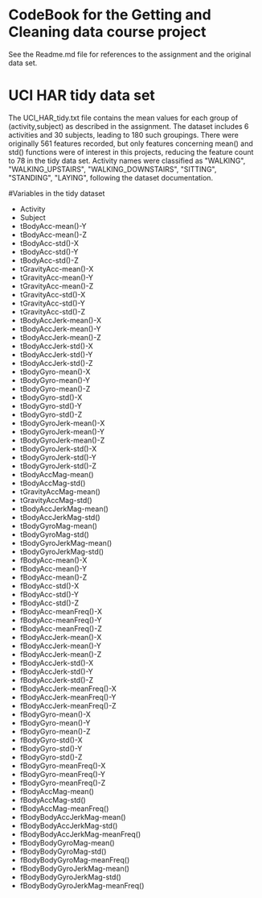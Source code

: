 # CodeBook for the Getting and Cleaning data course project

See the Readme.md file for references to the assignment and the original data set.

# UCI HAR tidy data set
The UCI_HAR_tidy.txt file contains the mean values for each group of (activity,subject) as described in the assignment. The dataset includes 6 activities and 30 subjects, leading to 180 such groupings. There were originally 561 features recorded, but only features concerning mean() and std() functions were of interest in this projects, reducing the feature count to 78 in the tidy data set.
Activity names were classified as "WALKING", "WALKING_UPSTAIRS", "WALKING_DOWNSTAIRS", "SITTING", "STANDING", "LAYING", following the dataset documentation.

#Variables in the tidy dataset
 * Activity
 * Subject
 * tBodyAcc-mean()-Y
 * tBodyAcc-mean()-Z           
 * tBodyAcc-std()-X                
 * tBodyAcc-std()-Y
 * tBodyAcc-std()-Z                
 * tGravityAcc-mean()-X           
 * tGravityAcc-mean()-Y
 * tGravityAcc-mean()-Z            
 * tGravityAcc-std()-X             
 * tGravityAcc-std()-Y            
 * tGravityAcc-std()-Z             
 * tBodyAccJerk-mean()-X
 * tBodyAccJerk-mean()-Y
 * tBodyAccJerk-mean()-Z          
 * tBodyAccJerk-std()-X
 * tBodyAccJerk-std()-Y
 * tBodyAccJerk-std()-Z
 * tBodyGyro-mean()-X
 * tBodyGyro-mean()-Y
 * tBodyGyro-mean()-Z
 * tBodyGyro-std()-X
 * tBodyGyro-std()-Y
 * tBodyGyro-std()-Z
 * tBodyGyroJerk-mean()-X          
 * tBodyGyroJerk-mean()-Y          
 * tBodyGyroJerk-mean()-Z         
 * tBodyGyroJerk-std()-X
 * tBodyGyroJerk-std()-Y
 * tBodyGyroJerk-std()-Z
 * tBodyAccMag-mean()
 * tBodyAccMag-std()
 * tGravityAccMag-mean()
 * tGravityAccMag-std()
 * tBodyAccJerkMag-mean()         
 * tBodyAccJerkMag-std()
 * tBodyGyroMag-mean()
 * tBodyGyroMag-std()
 * tBodyGyroJerkMag-mean()        
 * tBodyGyroJerkMag-std()          
 * fBodyAcc-mean()-X
 * fBodyAcc-mean()-Y
 * fBodyAcc-mean()-Z   
 * fBodyAcc-std()-X
 * fBodyAcc-std()-Y
 * fBodyAcc-std()-Z
 * fBodyAcc-meanFreq()-X          
 * fBodyAcc-meanFreq()-Y
 * fBodyAcc-meanFreq()-Z
 * fBodyAccJerk-mean()-X
 * fBodyAccJerk-mean()-Y          
 * fBodyAccJerk-mean()-Z
 * fBodyAccJerk-std()-X
 * fBodyAccJerk-std()-Y
 * fBodyAccJerk-std()-Z
 * fBodyAccJerk-meanFreq()-X       
 * fBodyAccJerk-meanFreq()-Y       
 * fBodyAccJerk-meanFreq()-Z       
 * fBodyGyro-mean()-X  
 * fBodyGyro-mean()-Y
 * fBodyGyro-mean()-Z
 * fBodyGyro-std()-X
 * fBodyGyro-std()-Y   
 * fBodyGyro-std()-Z
 * fBodyGyro-meanFreq()-X          
 * fBodyGyro-meanFreq()-Y          
 * fBodyGyro-meanFreq()-Z         
 * fBodyAccMag-mean()
 * fBodyAccMag-std()
 * fBodyAccMag-meanFreq()          
 * fBodyBodyAccJerkMag-mean()     
 * fBodyBodyAccJerkMag-std()       
 * fBodyBodyAccJerkMag-meanFreq()  
 * fBodyBodyGyroMag-mean()         
 * fBodyBodyGyroMag-std()         
 * fBodyBodyGyroMag-meanFreq()     
 * fBodyBodyGyroJerkMag-mean()     
 * fBodyBodyGyroJerkMag-std()      
 * fBodyBodyGyroJerkMag-meanFreq() 
